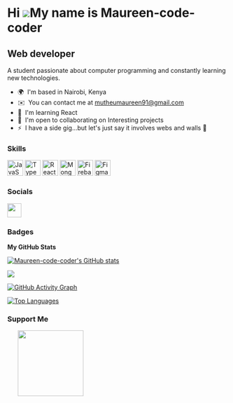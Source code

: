 Hi ![](https://user-images.githubusercontent.com/18350557/176309783-0785949b-9127-417c-8b55-ab5a4333674e.gif)My name is Maureen-code-coder
==========================================================================================================================================

Web developer
-------------

A student passionate about computer programming and constantly learning new technologies.

* 🌍  I'm based in Nairobi, Kenya  
* ✉️  You can contact me at [mutheumaureen91@gmail.com](mailto:mutheumaureen91@gmail.com)  
* 🧠  I'm learning React  
* 🤝  I'm open to collaborating on Interesting projects  
* ⚡  I have a side gig...but let's just say it involves webs and walls 🤫  

### Skills

<p align="left">
<a href="https://developer.mozilla.org/en-US/docs/Web/JavaScript" target="_blank" rel="noreferrer"><img src="https://raw.githubusercontent.com/danielcranney/readme-generator/main/public/icons/skills/javascript-colored.svg" width="36" height="36" alt="JavaScript" /></a>
<a href="https://www.typescriptlang.org/" target="_blank" rel="noreferrer"><img src="https://raw.githubusercontent.com/danielcranney/readme-generator/main/public/icons/skills/typescript-colored.svg" width="36" height="36" alt="TypeScript" /></a>
<a href="https://reactjs.org/" target="_blank" rel="noreferrer"><img src="https://raw.githubusercontent.com/danielcranney/readme-generator/main/public/icons/skills/react-colored.svg" width="36" height="36" alt="React" /></a>
<a href="https://www.mongodb.com/" target="_blank" rel="noreferrer"><img src="https://raw.githubusercontent.com/danielcranney/readme-generator/main/public/icons/skills/mongodb-colored.svg" width="36" height="36" alt="MongoDB" /></a>
<a href="https://firebase.google.com/" target="_blank" rel="noreferrer"><img src="https://raw.githubusercontent.com/danielcranney/readme-generator/main/public/icons/skills/firebase-colored.svg" width="36" height="36" alt="Firebase" /></a>
<a href="https://www.figma.com/" target="_blank" rel="noreferrer"><img src="https://raw.githubusercontent.com/danielcranney/readme-generator/main/public/icons/skills/figma-colored.svg" width="36" height="36" alt="Figma" /></a>
</p>

### Socials

<p align="left"> 
<a href="https://www.github.com/Maureen-code-coder" target="_blank" rel="noreferrer"> 
<picture> 
<source media="(prefers-color-scheme: dark)" srcset="https://raw.githubusercontent.com/danielcranney/readme-generator/main/public/icons/socials/github-dark.svg" /> 
<source media="(prefers-color-scheme: light)" srcset="https://raw.githubusercontent.com/danielcranney/readme-generator/main/public/icons/socials/github.svg" /> 
<img src="https://raw.githubusercontent.com/danielcranney/readme-generator/main/public/icons/socials/github.svg" width="32" height="32" /> 
</picture> 
</a>
</p>

### Badges

<b>My GitHub Stats</b>

<a href="http://www.github.com/Maureen-code-coder"><img src="https://github-readme-stats.vercel.app/api?username=Maureen-code-coder&show_icons=true&hide=&count_private=true&title_color=0891b2&text_color=ffffff&icon_color=0891b2&bg_color=1c1917&hide_border=true&show_icons=true" alt="Maureen-code-coder's GitHub stats" /></a>

<a href="http://www.github.com/Maureen-code-coder"><img src="https://github-readme-streak-stats.herokuapp.com/?user=Maureen-code-coder&stroke=ffffff&background=1c1917&ring=0891b2&fire=0891b2&currStreakNum=ffffff&currStreakLabel=0891b2&sideNums=ffffff&sideLabels=ffffff&dates=ffffff&hide_border=true" /></a>

<a href="https://github.com/Maureen-code-coder">
  <img src="https://github-readme-activity-graph.vercel.app/graph?username=Maureen-code-coder&bg_color=1c1917&color=ffffff&line=14b8a6&point=ffffff&area=true&hide_border=true" alt="GitHub Activity Graph" />
</a>

<a href="https://github.com/Maureen-code-coder" align="left"><img src="https://github-readme-stats.vercel.app/api/top-langs/?username=Maureen-code-coder&langs_count=10&title_color=0891b2&text_color=ffffff&icon_color=0891b2&bg_color=1c1917&hide_border=true&locale=en&custom_title=Top%20Languages" alt="Top Languages" /></a>

### Support Me

<ul style="list-style-type: none; margin: 0;">
<li style="display: inline-block; margin-right: 0.25rem;">
<a href="https://www.buymeacoffee.com/Reyne26"><img src="https://cdn.buymeacoffee.com/buttons/v2/default-yellow.png" width="150"/></a>
</li>
</ul>
